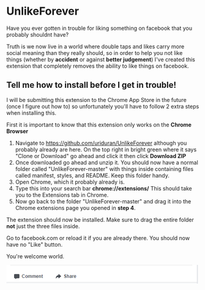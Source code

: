 # UnlikeForever

 Have you ever gotten in trouble for liking something on facebook that you probably shouldnt have? 
 
 Truth is we now live in a world where double taps and likes carry more social meaning than they really should, so in order to help you not like things (whether by **accident** or against **better judgement**) I've created this extension that completely removes the ability to like things on facebook.

## Tell me how to install before I get in trouble!

I will be submitting this extension to the Chrome App Store in the future (once I figure out how to) so unfortunately you'll have to follow 2 extra steps when installing this.

First it is important to know that this extension only works on the **Chrome Browser**

1. Navigate to https://github.com/uriduran/UnlikeForever although you probably already are here. On the top right in bright green where it says "Clone or Download" go ahead and click it then click **Download ZIP** 
2. Once downloaded go ahead and unzip it. You should now have a normal folder called "UnlikeForever-master" with things inside containing files called manifest, styles, and README. Keep this folder handy.
3. Open Chrome, which it probably already is. 
4. Type this into your search bar **chrome://extensions/** This should take you to the Extensions tab in Chrome.
5. Now go back to the folder "UnlikeForever-master" and drag it into the Chrome extensions page you opened in **step 4**.

The extension should now be installed. Make sure to drag the entire folder **not** just the three files inside.

Go to facebook.com or reload it if you are already there. You should now have no "Like" button.

You're welcome world.

![PIcture of proof](https://github.com/uriduran/UnlikeForever/blob/master/image/Capture.PNG "Logo Title Text 1")